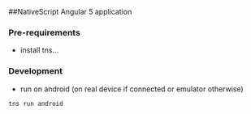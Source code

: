 ##NativeScript Angular 5 application

### Pre-requirements
- install tns...

### Development

- run on android (on real device if connected or emulator otherwise)
```
tns run android
```
